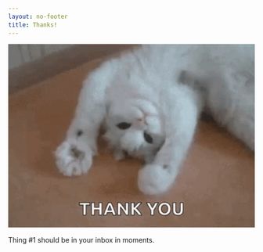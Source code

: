 ```yaml
---
layout: no-footer
title: Thanks!
---
```


![cat gif](/images/thank-you-cat.gif)

Thing #1 should be in your inbox in moments.
